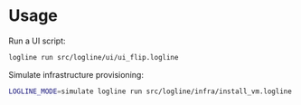 # Usage

Run a UI script:
```bash
logline run src/logline/ui/ui_flip.logline
```

Simulate infrastructure provisioning:
```bash
LOGLINE_MODE=simulate logline run src/logline/infra/install_vm.logline
```
